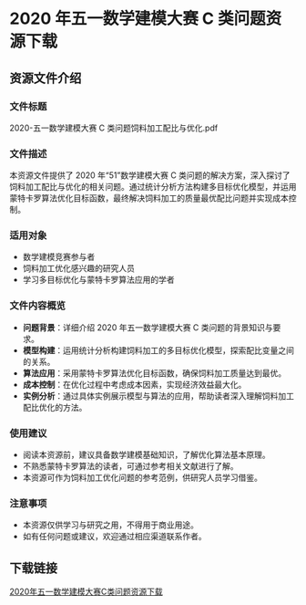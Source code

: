 # 2020 年五一数学建模大赛 C 类问题资源下载

## 资源文件介绍

### 文件标题
2020-五一数学建模大赛 C 类问题饲料加工配比与优化.pdf

### 文件描述
本资源文件提供了 2020 年“51”数学建模大赛 C 类问题的解决方案，深入探讨了饲料加工配比与优化的相关问题。通过统计分析方法构建多目标优化模型，并运用蒙特卡罗算法优化目标函数，最终解决饲料加工的质量最优配比问题并实现成本控制。

### 适用对象
- 数学建模竞赛参与者
- 饲料加工优化感兴趣的研究人员
- 学习多目标优化与蒙特卡罗算法应用的学者

### 文件内容概览
- **问题背景**：详细介绍 2020 年五一数学建模大赛 C 类问题的背景知识与要求。
- **模型构建**：运用统计分析构建饲料加工的多目标优化模型，探索配比变量之间的关系。
- **算法应用**：采用蒙特卡罗算法优化目标函数，确保饲料加工质量达到最优。
- **成本控制**：在优化过程中考虑成本因素，实现经济效益最大化。
- **实例分析**：通过具体实例展示模型与算法的应用，帮助读者深入理解饲料加工配比优化的方法。

### 使用建议
- 阅读本资源前，建议具备数学建模基础知识，了解优化算法基本原理。
- 不熟悉蒙特卡罗算法的读者，可通过参考相关文献进行了解。
- 本资源可作为饲料加工优化问题的参考范例，供研究人员学习借鉴。

### 注意事项
- 本资源仅供学习与研究之用，不得用于商业用途。
- 如有任何问题或建议，欢迎通过相应渠道联系作者。

## 下载链接

[2020年五一数学建模大赛C类问题资源下载](https://pan.quark.cn/s/af7945d574da)